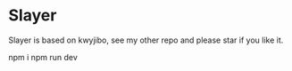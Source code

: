 # Slayer

Slayer is based on kwyjibo, see my other repo and please star if you like it.

npm i
npm run dev